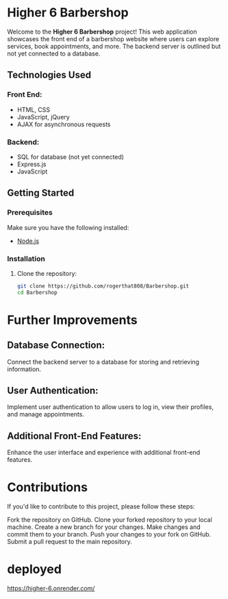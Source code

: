 # Higher 6 Barbershop

Welcome to the **Higher 6 Barbershop** project! This web application showcases the front end of a barbershop website where users can explore services, book appointments, and more. The backend server is outlined but not yet connected to a database.

## Technologies Used

### Front End:
- HTML, CSS
- JavaScript, jQuery
- AJAX for asynchronous requests

### Backend:
- SQL for database (not yet connected)
- Express.js
- JavaScript

## Getting Started

### Prerequisites
Make sure you have the following installed:
- [Node.js](https://nodejs.org/)

### Installation
1. Clone the repository:
   ```bash
   git clone https://github.com/rogerthat808/Barbershop.git
   cd Barbershop


# Further Improvements
## Database Connection:
Connect the backend server to a database for storing and retrieving information.

## User Authentication:
Implement user authentication to allow users to log in, view their profiles, and manage appointments.

## Additional Front-End Features:
Enhance the user interface and experience with additional front-end features.


# Contributions
If you'd like to contribute to this project, please follow these steps:

Fork the repository on GitHub.
Clone your forked repository to your local machine.
Create a new branch for your changes.
Make changes and commit them to your branch.
Push your changes to your fork on GitHub.
Submit a pull request to the main repository.

# deployed 

https://higher-6.onrender.com/